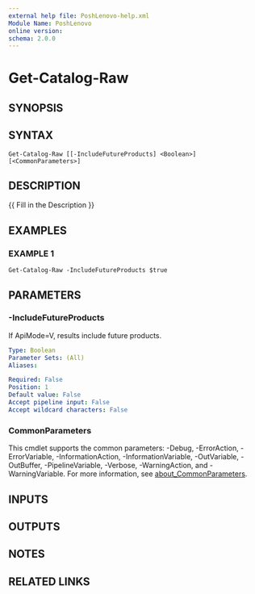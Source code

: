 ```yaml
---
external help file: PoshLenovo-help.xml
Module Name: PoshLenovo
online version:
schema: 2.0.0
---
```


# Get-Catalog-Raw

## SYNOPSIS

## SYNTAX

```
Get-Catalog-Raw [[-IncludeFutureProducts] <Boolean>] [<CommonParameters>]
```

## DESCRIPTION
{{ Fill in the Description }}

## EXAMPLES

### EXAMPLE 1
```
Get-Catalog-Raw -IncludeFutureProducts $true
```

## PARAMETERS

### -IncludeFutureProducts
If ApiMode=V, results include future products.

```yaml
Type: Boolean
Parameter Sets: (All)
Aliases:

Required: False
Position: 1
Default value: False
Accept pipeline input: False
Accept wildcard characters: False
```

### CommonParameters
This cmdlet supports the common parameters: -Debug, -ErrorAction, -ErrorVariable, -InformationAction, -InformationVariable, -OutVariable, -OutBuffer, -PipelineVariable, -Verbose, -WarningAction, and -WarningVariable. For more information, see [about_CommonParameters](http://go.microsoft.com/fwlink/?LinkID=113216).

## INPUTS

## OUTPUTS

## NOTES

## RELATED LINKS
